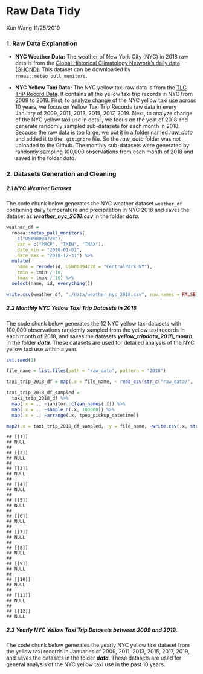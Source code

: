 Raw Data Tidy
================
Xun Wang
11/25/2019

### 1\. Raw Data Explanation

  - **NYC Weather Data:** The weather of New York City (NYC) in 2018 raw
    data is from the [Global Historical Climatology Network’s daily data
    (GHCND)](https://www.ncdc.noaa.gov/data-access/land-based-station-data/land-based-datasets/global-historical-climatology-network-ghcn).
    This dataset can be downloaded by `rnoaa::meteo_pull_monitors`.

  - **NYC Yellow Taxi Data:** The NYC yellow taxi raw data is from the
    [TLC TriP Record
    Data](https://www1.nyc.gov/site/tlc/about/tlc-trip-record-data.page).
    It contains all the yellow taxi trip records in NYC from 2009 to
    2019. First, to analyze change of the NYC yellow taxi use across 10
    years, we focus on Yellow Taxi Trip Records raw data in every
    January of 2009, 2011, 2013, 2015, 2017, 2019. Next, to analyze
    change of the NYC yellow taxi use in detail, we focus on the yeat of
    2018 and generate randomly sampled sub-datasets for each month in
    2018. Because the raw data is too large, we put it in a folder named
    *raw\_data* and added it to the `.gitignore` file. So the
    *raw\_data* folder was not uploaded to the Github. The monthly
    sub-datasets were generated by randomly sampling 100,000
    observations from each month of 2018 and saved in the folder *data*.

### 2\. Datasets Generation and Cleaning

##### 2.1 NYC Weather Dataset

The code chunk below generates the NYC weather dataset `weather_df`
containing daily temperature and precipitation in NYC 2018 and saves the
dataset as ***weather\_nyc\_2018.csv*** in the folder ***data***.

``` r
weather_df = 
  rnoaa::meteo_pull_monitors(
    c("USW00094728"),
    var = c("PRCP", "TMIN", "TMAX"), 
    date_min = "2018-01-01",
    date_max = "2018-12-31") %>%
  mutate(
    name = recode(id, USW00094728 = "CentralPark_NY"),
    tmin = tmin / 10,
    tmax = tmax / 10) %>%
  select(name, id, everything())

write.csv(weather_df, "./data/weather_nyc_2018.csv", row.names = FALSE)
```

##### 2.2 Monthly NYC Yellow Taxi Trip Datasets in 2018

The code chunk below generates the 12 NYC yellow taxi datasets with
100,000 observations randomly sampled from the yellow taxi records in
each month of 2018, and saves the datasets
***yellow\_tripdata\_2018\_month*** in the folder ***data***. These
datasets are used for detailed analysis of the NYC yellow taxi use
within a year.

``` r
set.seed(1)

file_name = list.files(path = "raw_data", pattern = "2018")

taxi_trip_2018_df = map(.x = file_name, ~ read_csv(str_c("raw_data/", .x)))

taxi_trip_2018_df_sampled = 
  taxi_trip_2018_df %>% 
  map(.x = ., ~janitor::clean_names(.x)) %>% 
  map(.x = ., ~sample_n(.x, 100000)) %>% 
  map(.x = ., ~arrange(.x, tpep_pickup_datetime))

map2(.x = taxi_trip_2018_df_sampled, .y = file_name, ~write.csv(.x, str_c("./data/", .y)), row.names = FALSE)  
```

    ## [[1]]
    ## NULL
    ## 
    ## [[2]]
    ## NULL
    ## 
    ## [[3]]
    ## NULL
    ## 
    ## [[4]]
    ## NULL
    ## 
    ## [[5]]
    ## NULL
    ## 
    ## [[6]]
    ## NULL
    ## 
    ## [[7]]
    ## NULL
    ## 
    ## [[8]]
    ## NULL
    ## 
    ## [[9]]
    ## NULL
    ## 
    ## [[10]]
    ## NULL
    ## 
    ## [[11]]
    ## NULL
    ## 
    ## [[12]]
    ## NULL

##### 2.3 Yearly NYC Yellow Taxi Trip Datasets between 2009 and 2019.

The code chunk below generates the yearly NYC yellow taxi dataset from
the yellow taxi records in Januaries of 2009, 2011, 2013, 2015, 2017,
2019, and saves the datasets in the folder ***data***. These datasets
are used for general analysis of the NYC yellow taxi use in the past 10
years.
